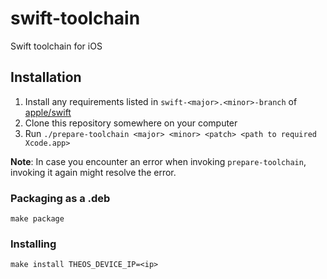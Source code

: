 # swift-toolchain

Swift toolchain for iOS

## Installation

1. Install any requirements listed in `swift-<major>.<minor>-branch` of [apple/swift](https://github.com/apple/swift)
2. Clone this repository somewhere on your computer
3. Run `./prepare-toolchain <major> <minor> <patch> <path to required Xcode.app>`

**Note**: In case you encounter an error when invoking `prepare-toolchain`, invoking it again might resolve the error.

### Packaging as a .deb

    make package

### Installing

    make install THEOS_DEVICE_IP=<ip>
